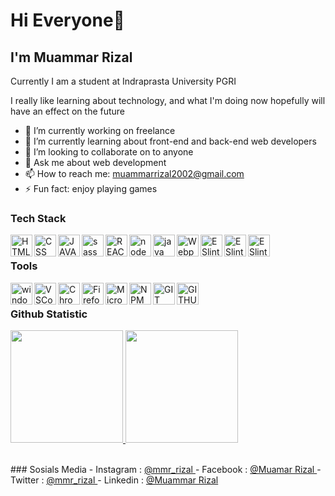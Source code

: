 # Hi Everyone👋
## I'm Muammar Rizal  
Currently I am a student at Indraprasta University PGRI  

I really like learning about technology, and what I'm doing now hopefully will have an effect on the future

- 🔭 I’m currently working on freelance
- 🌱 I’m currently learning about front-end and back-end web developers
- 👯 I’m looking to collaborate on to anyone
- 💬 Ask me about web development
- 📫 How to reach me: muammarrizal2002@gmail.com
- ⚡ Fun fact: enjoy playing games
  
### Tech Stack
  <img alt="HTML" title="HTML" align="left" width="35px" src="https://cdn.pixabay.com/photo/2017/08/05/11/16/logo-2582748_640.png" />
  <img alt="CSS" title="CSS" align="left" width="35px" src="https://cdn.pixabay.com/photo/2017/08/05/11/16/logo-2582747_1280.png" />
  <img alt="JAVASCRIPT" title="JAVASCRIPT" align="left" width="35px" src="https://developerpitstop.com/wp-content/uploads/2022/01/Javascript_Logo.png?ezimgfmt=rs:0x0/rscb1/ngcb1/notWebP" />
    <img alt="sass" title="sass" align="left" width="35px" src="https://upload.wikimedia.org/wikipedia/commons/thumb/9/96/Sass_Logo_Color.svg/1280px-Sass_Logo_Color.svg.png" />
  <img alt="REACT" title="REACT" align="left" width="35px" src="https://upload.wikimedia.org/wikipedia/commons/thumb/a/a7/React-icon.svg/2300px-React-icon.svg.png" />
  <img alt="node js" title="node js" align="left" width="35px" src="https://www.ruhidesain.com/wp-content/uploads/2017/10/nodejs-logo-e1497443346889.png" />
  <img alt="java" title="java" align="left" width="35px" src="https://brandslogos.com/wp-content/uploads/images/large/java-logo-1.png" />
  <img alt="Webpack" title="Webpack" align="left" width="35px" src="https://raw.githubusercontent.com/webpack/media/master/logo/icon-square-big.png" />
  <img alt="ESlint" title="ESLint" align="left" width="35px" src="https://upload.wikimedia.org/wikipedia/commons/thumb/e/e3/ESLint_logo.svg/1200px-ESLint_logo.svg.png" />
  <img alt="ESlint" title="ESLint" align="left" width="35px" src="https://upload.wikimedia.org/wikipedia/commons/thumb/d/d5/Tailwind_CSS_Logo.svg/2048px-Tailwind_CSS_Logo.svg.png" />
  <img alt="ESlint" title="ESLint" align="left" width="35px" src="https://cdn.freebiesupply.com/logos/large/2x/mysql-5-logo-png-transparent.png" />

   <br>

### Tools
<img width="35px" align="left" title="windows 10" alt="windows 10" src="https://upload.wikimedia.org/wikipedia/commons/thumb/4/48/Windows_logo_-_2012_%28dark_blue%29.svg/2048px-Windows_logo_-_2012_%28dark_blue%29.svg.png" />

<img width="35px" align="left" title="VS Code" alt="VSCode" src="https://w7.pngwing.com/pngs/512/824/png-transparent-visual-studio-code-hd-logo-thumbnail.png" />

<img width="35px" align="left" title="Chrome" alt="Chrome" src="https://img2.pngdownload.id/20180330/jje/kisspng-google-chrome-web-browser-logo-computer-icons-chrome-5abe01d7734775.9800718515224017514722.jpg" />

<img width="35px" align="left" title="Firefox" alt="Firefox" src="https://w7.pngwing.com/pngs/865/622/png-transparent-firefox-mozilla-foundation-web-browser-add-on-firefox-orange-logo-computer-wallpaper.png" />

<img width="35px" align="left" title="Microsoft Edge" alt="Microsoft Edge" src="https://upload.wikimedia.org/wikipedia/commons/7/7e/Microsoft_Edge_logo_%282019%29.png" />

<img width="35px" align="left" title="NPM" alt="NPM" src="https://upload.wikimedia.org/wikipedia/commons/thumb/d/db/Npm-logo.svg/2560px-Npm-logo.svg.png" />

<img width="35px" align="left" title="GIT" alt="GIT" src="https://git-scm.com/images/logos/downloads/Git-Icon-Black.png" />

<img width="35px" align="left" title="GITHUB" alt="GITHUB" src="https://github.githubassets.com/images/modules/logos_page/GitHub-Mark.png" />

  <br>

 ### Github Statistic
<p align="left">
<a href="https://github.com/MuammarRizal31">
  <img height="180em" src="https://github-readme-stats-eight-theta.vercel.app/api?username=MuammarRizal31&show_icons=true&theme=algolia&include_all_commits=true&count_private=true" />
  <img height="180em" src="https://github-readme-stats-eight-theta.vercel.app/api/top-langs/?username=MuammarRizal31&layout=compact&langs_count=8&theme=algolia" />
</a>
</p>

  
<br>
### Sosials Media
  - Instagram : <a href="https://www.instagram.com/mmr_rizal/"> @mmr_rizal </a>
  - Facebook : <a href="https://www.facebook.com/muamar.rizal.9"> @Muamar Rizal </a>
  - Twitter : <a href="https://twitter.com/MmrRizal"> @mmr_rizal </a>
  - Linkedin : <a href="https://www.linkedin.com/in/muammar-rizal-492020255/"> @Muammar Rizal </a>
